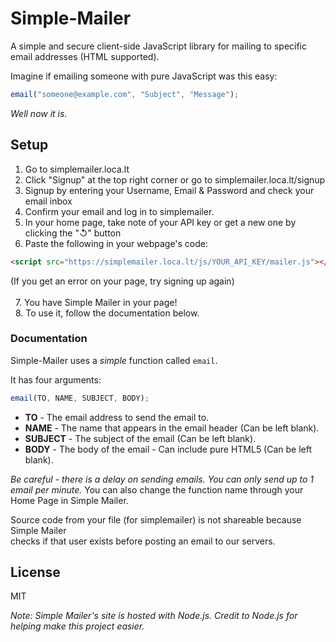 # Simple-Mailer
A simple and secure client-side JavaScript library for mailing to specific email addresses (HTML supported).

Imagine if emailing someone with pure JavaScript was this easy:
```javascript
email("someone@example.com", "Subject", "Message");
```
_Well now it is._

## Setup
1. Go to simplemailer.loca.lt
2. Click "Signup" at the top right corner or go to simplemailer.loca.lt/signup
3. Signup by entering your Username, Email & Password and check your email inbox
4. Confirm your email and log in to simplemailer.
5. In your home page, take note of your API key or get a new one by clicking the "↺" button
6. Paste the following in your webpage's code:
```html
<script src="https://simplemailer.loca.lt/js/YOUR_API_KEY/mailer.js"></script>
```
(If you get an error on your page, try signing up again)<br>
<br>
&nbsp;&nbsp;7. You have Simple Mailer in your page!<br>
&nbsp;&nbsp;8. To use it, follow the documentation below.<br>

### Documentation
Simple-Mailer uses a _simple_ function called `email`.

It has four arguments:
```javascript
email(TO, NAME, SUBJECT, BODY);
```

  - **TO** \- The email address to send the email to.
  - **NAME** \- The name that appears in the email header (Can be left blank).
  - **SUBJECT** \- The subject of the email (Can be left blank).
  - **BODY** \- The body of the email \- Can include pure HTML5 (Can be left blank).

_Be careful - there is a delay on sending emails. You can only send up to 1 email per minute._
You can also change the function name through your Home Page in Simple Mailer.

Source code from your file (for simplemailer) is not shareable because Simple Mailer<br>
checks if that user exists before posting an email to our servers.
## License
MIT

_Note: Simple Mailer's site is hosted with Node.js. Credit to Node.js for helping make this project easier._
